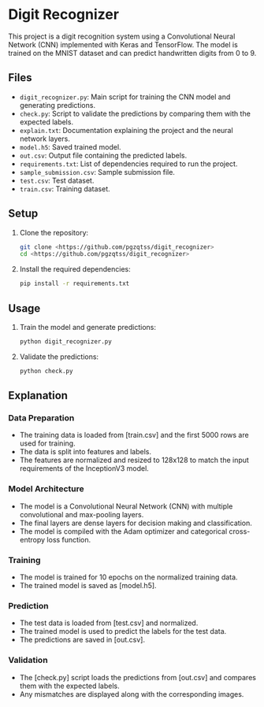 # Digit Recognizer

This project is a digit recognition system using a Convolutional Neural Network (CNN) implemented with Keras and TensorFlow. The model is trained on the MNIST dataset and can predict handwritten digits from 0 to 9.

## Files

- `digit_recognizer.py`: Main script for training the CNN model and generating predictions.
- `check.py`: Script to validate the predictions by comparing them with the expected labels.
- `explain.txt`: Documentation explaining the project and the neural network layers.
- `model.h5`: Saved trained model.
- `out.csv`: Output file containing the predicted labels.
- `requirements.txt`: List of dependencies required to run the project.
- `sample_submission.csv`: Sample submission file.
- `test.csv`: Test dataset.
- `train.csv`: Training dataset.

## Setup

1. Clone the repository:
    ```sh
    git clone <https://github.com/pgzqtss/digit_recognizer>
    cd <https://github.com/pgzqtss/digit_recognizer>
    ```

2. Install the required dependencies:
    ```sh
    pip install -r requirements.txt
    ```

## Usage

1. Train the model and generate predictions:
    ```sh
    python digit_recognizer.py
    ```

2. Validate the predictions:
    ```sh
    python check.py
    ```

## Explanation

### Data Preparation

- The training data is loaded from [train.csv] and the first 5000 rows are used for training.
- The data is split into features and labels.
- The features are normalized and resized to 128x128 to match the input requirements of the InceptionV3 model.

### Model Architecture

- The model is a Convolutional Neural Network (CNN) with multiple convolutional and max-pooling layers.
- The final layers are dense layers for decision making and classification.
- The model is compiled with the Adam optimizer and categorical cross-entropy loss function.

### Training

- The model is trained for 10 epochs on the normalized training data.
- The trained model is saved as [model.h5].

### Prediction

- The test data is loaded from [test.csv] and normalized.
- The trained model is used to predict the labels for the test data.
- The predictions are saved in [out.csv].

### Validation

- The [check.py] script loads the predictions from [out.csv] and compares them with the expected labels.
- Any mismatches are displayed along with the corresponding images.
